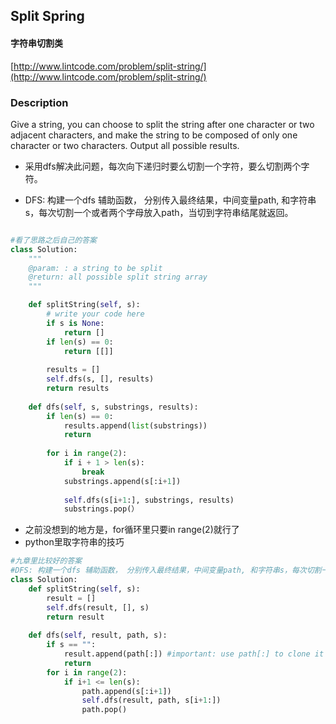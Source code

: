 ## Split Spring

#### 字符串切割类

[http://www.lintcode.com/problem/split-string/](http://www.lintcode.com/problem/split-string/)



### Description

Give a string, you can choose to split the string after one character or two adjacent characters, and make the string to be composed of only one character or two characters. Output all possible results.

* 采用dfs解决此问题，每次向下递归时要么切割一个字符，要么切割两个字符。
- DFS: 构建一个dfs 辅助函数， 分别传入最终结果，中间变量path, 和字符串s，每次切割一个或者两个字母放入path，当切到字符串结尾就返回。



```py

#看了思路之后自己的答案
class Solution:
    """
    @param: : a string to be split
    @return: all possible split string array
    """

    def splitString(self, s):
        # write your code here
        if s is None:
            return []
        if len(s) == 0:
            return [[]]
            
        results = []
        self.dfs(s, [], results)
        return results
        
    def dfs(self, s, substrings, results):
        if len(s) == 0:
            results.append(list(substrings))
            return 
            
        for i in range(2):
            if i + 1 > len(s):
                break
            substrings.append(s[:i+1])
            
            self.dfs(s[i+1:], substrings, results)
            substrings.pop(） 

```

- 之前没想到的地方是，for循环里只要in range(2)就行了
- python里取字符串的技巧




```py
#九章里比较好的答案
#DFS: 构建一个dfs 辅助函数， 分别传入最终结果，中间变量path, 和字符串s，每次切割一个或者两个字母放入path，当切到字符串结尾就返回。
class Solution:
    def splitString(self, s):
        result = []
        self.dfs(result, [], s)
        return result 
    
    def dfs(self, result, path, s):
        if s == "":
            result.append(path[:]) #important: use path[:] to clone it
            return 
        for i in range(2):
            if i+1 <= len(s):
                path.append(s[:i+1])
                self.dfs(result, path, s[i+1:])
                path.pop()
```






